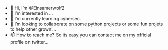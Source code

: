 - 👋 Hi, I’m @Einsamerwolf2
- 👀 I’m interested in ...
- 🌱 I’m currently learning cybersec.
- 💞️ I’m looking to collaborate on  some python projects or some fun projets to help other grown'...
- 📫 How to reach me? So its easy you can contact me on my official profile on twitter...

<!---
Einsamerwolf2/Einsamerwolf2 is a ✨ special ✨ repository because its `README.md` (this file) appears on your GitHub profile.
You can click the Preview link to take a look at your changes.
--->

